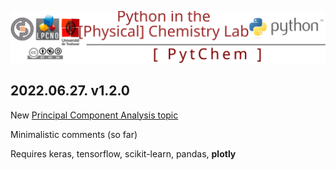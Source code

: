 <a name="top"></a>

[<img width="700px" src="./config/svg/logoPytChem.svg"/>](#top)

## 2022.06.27. v1.2.0
New [Principal Component Analysis topic](./Pandas-Stats-IrisPCA.ipynb)

Minimalistic comments (so far)

Requires keras, tensorflow, scikit-learn, pandas, **plotly**